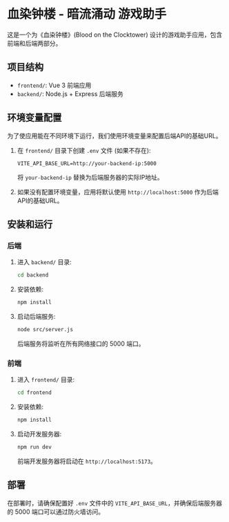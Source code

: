 # 血染钟楼 - 暗流涌动 游戏助手

这是一个为《血染钟楼》(Blood on the Clocktower) 设计的游戏助手应用，包含前端和后端两部分。

## 项目结构

- `frontend/`: Vue 3 前端应用
- `backend/`: Node.js + Express 后端服务

## 环境变量配置

为了使应用能在不同环境下运行，我们使用环境变量来配置后端API的基础URL。

1. 在 `frontend/` 目录下创建 `.env` 文件 (如果不存在):
   ```
   VITE_API_BASE_URL=http://your-backend-ip:5000
   ```
   将 `your-backend-ip` 替换为后端服务器的实际IP地址。

2. 如果没有配置环境变量，应用将默认使用 `http://localhost:5000` 作为后端API的基础URL。

## 安装和运行

### 后端

1. 进入 `backend/` 目录:
   ```bash
   cd backend
   ```

2. 安装依赖:
   ```bash
   npm install
   ```

3. 启动后端服务:
   ```bash
   node src/server.js
   ```
   后端服务将监听在所有网络接口的 5000 端口。

### 前端

1. 进入 `frontend/` 目录:
   ```bash
   cd frontend
   ```

2. 安装依赖:
   ```bash
   npm install
   ```

3. 启动开发服务器:
   ```bash
   npm run dev
   ```
   前端开发服务器将启动在 `http://localhost:5173`。

## 部署

在部署时，请确保配置好 `.env` 文件中的 `VITE_API_BASE_URL`，并确保后端服务器的 5000 端口可以通过防火墙访问。